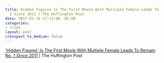 ```yaml
---
title: Hidden Figures Is The First Movie With Multiple Female Leads To Remain No.
  1 Since 2011 | The Huffington Post
date: 2017-01-16 17:13:00 -05:00
categories:
- clips
layout: post
crosspost_to_medium: false
---
```


[&#39;Hidden Figures&#39; Is The First Movie With Multiple Female Leads To Remain No. 1 Since 2011](http://ift.tt/2iB5kHx) | The Huffington Post